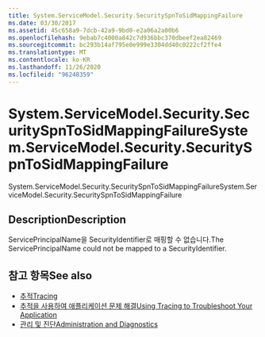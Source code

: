 ```yaml
---
title: System.ServiceModel.Security.SecuritySpnToSidMappingFailure
ms.date: 03/30/2017
ms.assetid: 45c658a9-7dcb-42a9-9bd0-e2a06a2a00b6
ms.openlocfilehash: 9ebab7c4000a842c7d936bbc370dbeef2ea82469
ms.sourcegitcommit: bc293b14af795e0e999e3304dd40c0222cf2ffe4
ms.translationtype: MT
ms.contentlocale: ko-KR
ms.lasthandoff: 11/26/2020
ms.locfileid: "96248359"
---
```

# <a name="systemservicemodelsecuritysecurityspntosidmappingfailure"></a><span data-ttu-id="b9625-102">System.ServiceModel.Security.SecuritySpnToSidMappingFailure</span><span class="sxs-lookup"><span data-stu-id="b9625-102">System.ServiceModel.Security.SecuritySpnToSidMappingFailure</span></span>

<span data-ttu-id="b9625-103">System.ServiceModel.Security.SecuritySpnToSidMappingFailure</span><span class="sxs-lookup"><span data-stu-id="b9625-103">System.ServiceModel.Security.SecuritySpnToSidMappingFailure</span></span>  
  
## <a name="description"></a><span data-ttu-id="b9625-104">Description</span><span class="sxs-lookup"><span data-stu-id="b9625-104">Description</span></span>  

 <span data-ttu-id="b9625-105">ServicePrincipalName을 SecurityIdentifier로 매핑할 수 없습니다.</span><span class="sxs-lookup"><span data-stu-id="b9625-105">The ServicePrincipalName could not be mapped to a SecurityIdentifier.</span></span>  
  
## <a name="see-also"></a><span data-ttu-id="b9625-106">참고 항목</span><span class="sxs-lookup"><span data-stu-id="b9625-106">See also</span></span>

- [<span data-ttu-id="b9625-107">추적</span><span class="sxs-lookup"><span data-stu-id="b9625-107">Tracing</span></span>](index.md)
- [<span data-ttu-id="b9625-108">추적을 사용하여 애플리케이션 문제 해결</span><span class="sxs-lookup"><span data-stu-id="b9625-108">Using Tracing to Troubleshoot Your Application</span></span>](using-tracing-to-troubleshoot-your-application.md)
- [<span data-ttu-id="b9625-109">관리 및 진단</span><span class="sxs-lookup"><span data-stu-id="b9625-109">Administration and Diagnostics</span></span>](../index.md)
